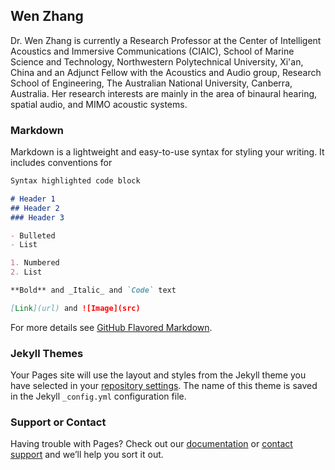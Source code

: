## Wen Zhang

Dr. Wen Zhang is currently a Research Professor at the Center of Intelligent Acoustics and Immersive Communications (CIAIC), School of Marine Science and Technology, Northwestern Polytechnical University, Xi'an, China and an Adjunct Fellow with the Acoustics and Audio group, Research School of Engineering, The Australian National University, Canberra, Australia. Her research interests are mainly in the area of binaural hearing, spatial audio, and MIMO acoustic systems.

### Markdown

Markdown is a lightweight and easy-to-use syntax for styling your writing. It includes conventions for

```markdown
Syntax highlighted code block

# Header 1
## Header 2
### Header 3

- Bulleted
- List

1. Numbered
2. List

**Bold** and _Italic_ and `Code` text

[Link](url) and ![Image](src)
```

For more details see [GitHub Flavored Markdown](https://guides.github.com/features/mastering-markdown/).

### Jekyll Themes

Your Pages site will use the layout and styles from the Jekyll theme you have selected in your [repository settings](https://github.com/wzhangnpu/research.github.io/settings). The name of this theme is saved in the Jekyll `_config.yml` configuration file.

### Support or Contact

Having trouble with Pages? Check out our [documentation](https://help.github.com/categories/github-pages-basics/) or [contact support](https://github.com/contact) and we’ll help you sort it out.
